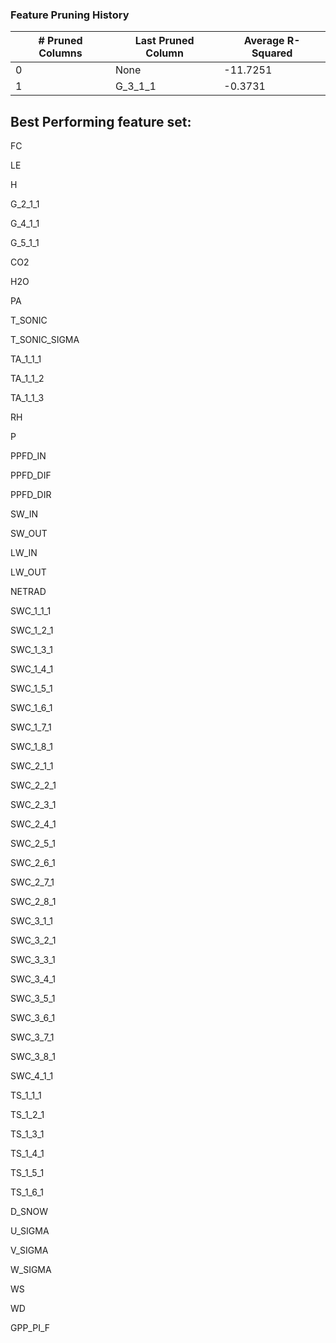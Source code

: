### Feature Pruning History

| # Pruned Columns | Last Pruned Column | Average R-Squared |
| --- | --- | --- |
| 0 | None | -11.7251 |
| 1 | G_3_1_1 | -0.3731 |

## Best Performing feature set:

FC

LE

H

G_2_1_1

G_4_1_1

G_5_1_1

CO2

H2O

PA

T_SONIC

T_SONIC_SIGMA

TA_1_1_1

TA_1_1_2

TA_1_1_3

RH

P

PPFD_IN

PPFD_DIF

PPFD_DIR

SW_IN

SW_OUT

LW_IN

LW_OUT

NETRAD

SWC_1_1_1

SWC_1_2_1

SWC_1_3_1

SWC_1_4_1

SWC_1_5_1

SWC_1_6_1

SWC_1_7_1

SWC_1_8_1

SWC_2_1_1

SWC_2_2_1

SWC_2_3_1

SWC_2_4_1

SWC_2_5_1

SWC_2_6_1

SWC_2_7_1

SWC_2_8_1

SWC_3_1_1

SWC_3_2_1

SWC_3_3_1

SWC_3_4_1

SWC_3_5_1

SWC_3_6_1

SWC_3_7_1

SWC_3_8_1

SWC_4_1_1

TS_1_1_1

TS_1_2_1

TS_1_3_1

TS_1_4_1

TS_1_5_1

TS_1_6_1

D_SNOW

U_SIGMA

V_SIGMA

W_SIGMA

WS

WD

GPP_PI_F

